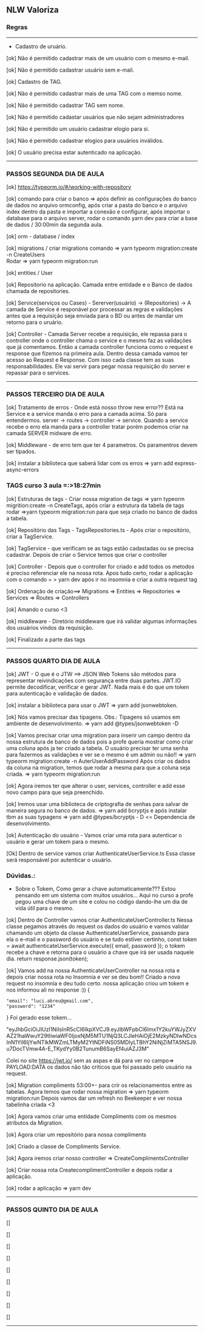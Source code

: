 ## NLW Valoriza

### Regras
********************************************
- Cadastro de uruário.

[ok] Não é permitido cadastrar mais de um usuário com o mesmo e-mail.

[ok] Não é permitido cadastrar usuário sem e-mail.

[ok] Cadastro de TAG.

[ok] Não é permitido cadastrar mais de uma TAG com o memso nome.

[ok] Não é permitido cadastrar TAG sem nome.

[ok] Não é permitido cadastar usuários que não sejam administradores

[ok] Não é permitido um usuário cadastrar elogio para si.

[ok] Não é permitido cadastrar elogios para usuários inválidos.

[ok] O usuário precisa estar autenticado na aplicação.


********************************************

### PASSOS SEGUNDA DIA DE AULA
[ok] https://typeorm.io/#/working-with-repository


[ok] comando para criar o banco => após definir as configurações do banco de dados no arquivo ormconfig, após criar a pasta do banco e o arquivo index dentro da pasta e importar a conexão e configurar, após importar o database para o arquivo server, rodar o comando yarn dev para criar a base de dados / 30:00min da segunda aula. 

[ok] orm - database / index

[ok] migrations / 
criar migrations comando => yarn typeorm migration:create -n CreateUsers  
Rodar => yarn typeorm migration:run

[ok] entities / User

[ok] Repositorio na aplicação. Camada entre entidade e o Banco de dados
chamada de repositories.

[ok] Service(serviços ou Cases) - Sererver(usuário) -> (Repositories) -> A camada de Service é responável por processar as regras e validações antes que a requisição seja enviada para o BD ou antes de mandar um retorno para o uruário. 

[ok] Controller - Camada Server recebe a requisição, ele repassa para o controller onde o controller chama o service e o mesmo faz as validações que já comentamos. Então a camada controller funciona como o request e response que fizemos na primeira aula. Dentro dessa camada vamos ter acesso ao Request e Response. Com isso cada classe tem as suas responsabilidades. Ele vai servir para pegar nossa requisição do server e repassar para o services.
********************************************

### PASSOS TERCEIRO DIA DE AULA
[ok] Tratamento de erros - Onde está nosso throw new error?? Está na Service e a service manda o erro para a camada acima. Só para entendermos.
server -> routes -> controller -> service. Quando a service recebe o erro ela manda para a controller tratar porém podemos criar na camada SERVER midware de erro.

[ok]  Middleware - de erro tem que ter 4 parametros. Os paramentros devem ser tipados. 

[ok] instalar a biblioteca que saberá lidar com os erros => yarn add express-async-errors

### TAGS curso 3 aula =:>18:27min
[ok] Estruturas de tags - Criar nossa migration de tags => yarn typeorm migrition:create -n CreateTags,
após criar a estrutura da tabela de tags rodar =>yarn typeorm migration:run para que seja criado no banco de dados a tabela.

[ok] Repositório das Tags - TagsRepositories.ts - Após criar o repositório, criar a TagService. 

[ok] TagService - que verificam se as tags estão cadastadas ou se precisa cadastrar. Depois de criar o Service temos que criar o controller

[ok] Controller - Depois que o controller for criado e add todos os metodos é preciso referenciar ele na nossa rota. Apos tudo certo, rodar a aplicação com o comando = > yarn dev após ir no insomnia e criar a outra request tag

[ok] Ordenação de criação==> Migrations => Entities => Repositories => Services => Routes => Controllers

[ok] Amando o curso <3

[ok] middleware - Diretório middleware que irá validar algumas informações dos usuários vindos da requisição.

[ok] Finalizado a parte das tags

********************************************

### PASSOS QUARTO DIA DE AULA
[ok] JWT - O que é o JTW ==> JSON Web Tokens são métodos para representar reivindicações com segurança entre duas partes.
JWT.IO permite decodificar, verificar e gerar JWT.
Nada mais é do que um token para autenticação e validação de dados.

[ok] instalar a biblioteca para usar o JWT => yarn add jsonwebtoken.

[ok] Nós vamos precisar das tipagens. Obs.: Tipagens só usamos em ambiente de desenvolvimento.
=> yarn add @types/jsonwebtoken -D

[ok] Vamos precisar criar uma migration para inserir um campo dentro da nossa estrutura de banco de dados pois a profe queria mostrar como criar uma coluna após ja ter criado a tabela.
O usuário precisar ter uma senha para fazermos as validações e ver se o mesmo é um admin ou não!! => yarn typeorm migration:create -n AuterUserAddPassword
Após criar os dados da coluna na migration, temos que rodar a mesma para que a coluna seja criada. => yarn typeorm migration:run

[ok] Agora iremos ter que alterar o user, services, controller e add esse novo campo para que seja preenchido.

[ok] Iremos usar uma biblioteca de criptografia de senhas para salvar de maneira segura no banco de dados. => yarn add bcryptjs e após instalar tbm as suas typagens => yarn add @types/bcryptjs - D   <= Dependencia de desenvolvimento.

[ok] Autenticação do usuário - Vamos criar uma rota para autenticar o usuário e gerar um tokem para o mesmo. 

[Ok] Dentro de service vamos criar AuthenticateUserService.ts Essa classe será responsável por autenticar o usuário.

### Dúvidas.:

- Sobre o Tokem, Como gerar a chave automaticamente??? Estou pensando em um sistema com muitos usuários... 
Aqui no curso a profe pegou uma chave de um site e colou no código dando-lhe um dia de vida útil para o mesmo. 

[ok] Dentro de Controller vamos criar AuthenticateUserController.ts
Nessa classe pegamos através do request os dados do usuário e vamos validar chamando um objeto da classe AuthenticateUserService, passando para ela o e-mail e o password do usuário e se tudo estiver certinho,
        const token = await authenticateUserService.execute({
            email,
            password
        });
 o tokem recebe a chave e retorna para o usuário a chave que irá ser usada naquele dia.
 return response.json(token);

 [ok] Vamos add na nossa AuthenticateUserController na nossa rota e depois criar nossa rota no Insomnia e ver se deu bom!! 
 Criado a nova request no insomnia e deu tudo certo. 
 nossa aplicação criou um tokem e nos informou ali no response :))
 {

	"email": "luci.abreu@gmail.com",
	"password": "1234"

}
Foi gerado esse tokem...

"eyJhbGciOiJIUzI1NiIsInR5cCI6IkpXVCJ9.eyJlbWFpbCI6Imx1Y2kuYWJyZXVAZ21haWwuY29tIiwiaWF0IjoxNjM5MTU1NjQ3LCJleHAiOjE2MzkyNDIwNDcsInN1YiI6IjYwNTlkMWZmLTMyM2YtNDFiNS05MDIyLTBhY2NiNjZiMTA5NSJ9.u7DocTVmw4A-E_TKydYy0B2TunumB6SayEf4uiAZJ3M"

Colei no site  https://jwt.io/ sem as aspas e dá para ver no campo=> PAYLOAD:DATA os dados não tão criticos que foi passado pelo usuário na request. 

 [ok] Migration compliments 53:00+- para crir os relacionamentos entre as tabelas.
 Agora temos que rodar nossa migration => yarn typeorm migration:run
 Depois vamos dar um refresh no Beekeeper e ver nossa tabelinha criada <3

[ok] Agora vamos criar uma entidade Compliments com os mesmos atributos da Migration. 

[ok] Agora criar um repositório para nossa compliments

[ok] Criado a classe de Compliments Service.

[ok] Agora iremos criar nosso controller => CreateComplimentsController

[ok] Criar nossa rota CreatecomplimentController e depois rodar a aplicação.


[ok] rodar a aplicação => yarn dev

********************************************

### PASSOS QUINTO DIA DE AULA
[]

[]

[]

[]

[]

[]

[]

[]

[]

********************************************
